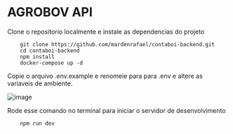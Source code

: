 # AGROBOV API

Clone o repositorio localmente e instale as dependencias do projeto

```
    git clone https://github.com/mardenrafael/contaboi-backend.git
    cd contaboi-backend
    npm install
    docker-compose up -d
```

Copie o arquivo .env.example e renomeie para para .env e altere as variaveis de ambiente.

![image](https://user-images.githubusercontent.com/69557606/194773829-d025fc2a-987f-4300-ba0b-6d7a95280f58.png)

Rode esse comando no terminal para iniciar o servidor de desenvolvimento

```
    npm run dev
```

